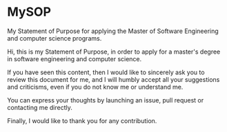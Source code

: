# MySOP
My Statement of Purpose for applying the Master of Software Engineering and computer science programs.

Hi, this is my Statement of Purpose, in order to apply for a master's degree in software engineering and computer science.

If you have seen this content, then I would like to sincerely ask you to review this document for me, and I will humbly accept all your suggestions and criticisms, even if you do not know me or understand me.

You can express your thoughts by launching an issue, pull request or contacting me directly.

Finally, I would like to thank you for any contribution.
